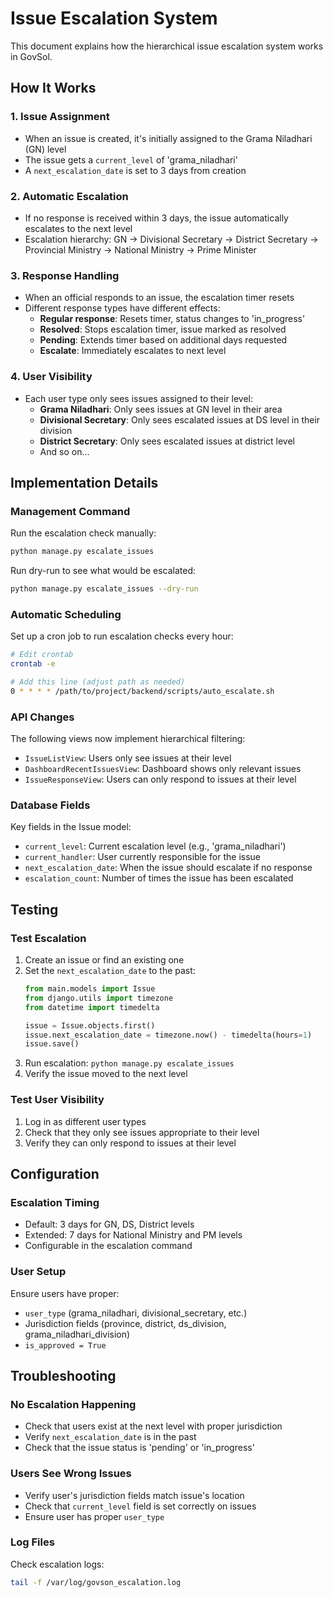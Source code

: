 # Issue Escalation System

This document explains how the hierarchical issue escalation system works in GovSol.

## How It Works

### 1. Issue Assignment
- When an issue is created, it's initially assigned to the Grama Niladhari (GN) level
- The issue gets a `current_level` of 'grama_niladhari'
- A `next_escalation_date` is set to 3 days from creation

### 2. Automatic Escalation
- If no response is received within 3 days, the issue automatically escalates to the next level
- Escalation hierarchy: GN → Divisional Secretary → District Secretary → Provincial Ministry → National Ministry → Prime Minister

### 3. Response Handling
- When an official responds to an issue, the escalation timer resets
- Different response types have different effects:
  - **Regular response**: Resets timer, status changes to 'in_progress'
  - **Resolved**: Stops escalation timer, issue marked as resolved
  - **Pending**: Extends timer based on additional days requested
  - **Escalate**: Immediately escalates to next level

### 4. User Visibility
- Each user type only sees issues assigned to their level:
  - **Grama Niladhari**: Only sees issues at GN level in their area
  - **Divisional Secretary**: Only sees escalated issues at DS level in their division
  - **District Secretary**: Only sees escalated issues at district level
  - And so on...

## Implementation Details

### Management Command
Run the escalation check manually:
```bash
python manage.py escalate_issues
```

Run dry-run to see what would be escalated:
```bash
python manage.py escalate_issues --dry-run
```

### Automatic Scheduling
Set up a cron job to run escalation checks every hour:
```bash
# Edit crontab
crontab -e

# Add this line (adjust path as needed)
0 * * * * /path/to/project/backend/scripts/auto_escalate.sh
```

### API Changes
The following views now implement hierarchical filtering:
- `IssueListView`: Users only see issues at their level
- `DashboardRecentIssuesView`: Dashboard shows only relevant issues
- `IssueResponseView`: Users can only respond to issues at their level

### Database Fields
Key fields in the Issue model:
- `current_level`: Current escalation level (e.g., 'grama_niladhari')
- `current_handler`: User currently responsible for the issue
- `next_escalation_date`: When the issue should escalate if no response
- `escalation_count`: Number of times the issue has been escalated

## Testing

### Test Escalation
1. Create an issue or find an existing one
2. Set the `next_escalation_date` to the past:
   ```python
   from main.models import Issue
   from django.utils import timezone
   from datetime import timedelta
   
   issue = Issue.objects.first()
   issue.next_escalation_date = timezone.now() - timedelta(hours=1)
   issue.save()
   ```
3. Run escalation: `python manage.py escalate_issues`
4. Verify the issue moved to the next level

### Test User Visibility
1. Log in as different user types
2. Check that they only see issues appropriate to their level
3. Verify they can only respond to issues at their level

## Configuration

### Escalation Timing
- Default: 3 days for GN, DS, District levels
- Extended: 7 days for National Ministry and PM levels
- Configurable in the escalation command

### User Setup
Ensure users have proper:
- `user_type` (grama_niladhari, divisional_secretary, etc.)
- Jurisdiction fields (province, district, ds_division, grama_niladhari_division)
- `is_approved = True`

## Troubleshooting

### No Escalation Happening
- Check that users exist at the next level with proper jurisdiction
- Verify `next_escalation_date` is in the past
- Check that the issue status is 'pending' or 'in_progress'

### Users See Wrong Issues
- Verify user's jurisdiction fields match issue's location
- Check that `current_level` field is set correctly on issues
- Ensure user has proper `user_type`

### Log Files
Check escalation logs:
```bash
tail -f /var/log/govson_escalation.log
```

